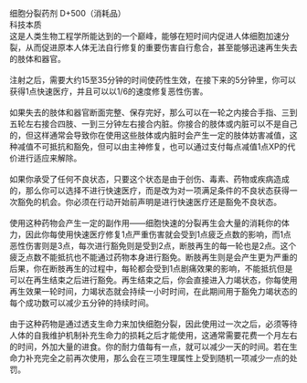 <title>细胞分裂药剂</title>
<meta name="GENERATOR" content="WinCHM">
<meta http-equiv="Content-Type" content="text/html; charset=gb2312">
<br>细胞分裂药剂 D+500（消耗品）
<br>科技本质
<br>这是人类生物工程学所能达到的一个巅峰，能够在短时间内促进人体细胞加速分裂，从而促进原本人体无法自行修复的重要伤害自行愈合，甚至能够迅速再生失去的肢体和器官。
<br>
<br>注射之后，需要大约15至35分钟的时间使药性生效，在接下来的5分钟里，你可以获得1点快速医疗，并且可以以1/6的速度修复恶性伤害。
<br>
<br>如果失去的肢体和器官断面完整、保存完好，那么可以在一轮之内接合手指、三到五轮左右接合四肢、一到三分钟左右接合内脏。你接合的肢体或内脏可以不是自己的，但这样通常会导致你在使用这些肢体或内脏时会产生一定的肢体妨害减值，这种减值不可抵抗和豁免，但可以由主神修复，也可以通过支付每点减值1点XP的代价进行适应来解除。
<br>
<br>如果你承受了任何不良状态，只要这个状态是由于创伤、毒素、药物或疾病造成的，那么你可以选择不进行快速医疗，而是改为对一项满足条件的不良状态获得一次豁免的机会。你必须在行动开始前声明是进行快速医疗还是豁免不良状态。
<br>
<br>使用这种药物会产生一定的副作用——细胞快速的分裂再生会大量的消耗你的体力，因此你每使用快速医疗修复1点严重伤害就会受到1点疲乏点数的影响，而1点恶性伤害则是3点，每次进行豁免则是受到2点，断肢再生的每一轮也是2点。这个疲乏点数不能抵抗也不能通过药物本身进行豁免。断肢再生则是会产生更为严重的后果，你在断肢再生的过程中，每轮都会受到1点剧痛效果的影响，不能抵抗但是可以在再生结束之后进行豁免。再生结束之后，你会直接进入力竭状态，你每使用再生效果一轮时间，力竭状态就会持续一小时时间，在此期间用于豁免力竭状态的每个成功数可以减少五分钟的持续时间。
<br>
<br>由于这种药物是通过透支生命力来加快细胞分裂，因此使用过一次之后，必须等待人体的自我维护机制补充生命力的损耗之后才能使用，这通常需要花费一个月左右的时间，外加大量的进食。你的耐力值每有一点，就可以减少一天的时间。若在生命力补充完全之前再次使用，那么会在三项生理属性上受到随机一项减少一点的处罚。
<br>